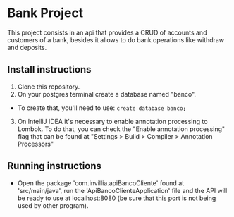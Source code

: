 # Bank Project

This project consists in an api that provides a CRUD of accounts and customers of a bank, besides it allows to do bank operations like withdraw and deposits.

## Install instructions

 1. Clone this repository.
 2. On your postgres terminal create a database named "banco".
  - To create that, you'll need to use:
  `create database banco;`
 3. On IntelliJ IDEA it's necessary to enable annotation processing to Lombok.
 To do that, you can check the "Enable annotation processing" flag that can be found at "Settings > Build > Compiler > Annotation Processors"
 
## Running instructions 

- Open the package 'com.invillia.apiBancoCliente' found at 'src/main/java', run the 'ApiBancoClienteApplication' file and the API will be ready to use at localhost:8080 (be sure that this port is not being used by other program).
